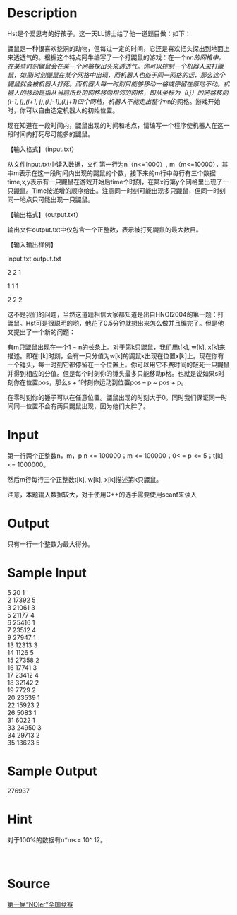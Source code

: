 
# Description

<div class="content">Hst是个爱思考的好孩子。这一天LL博士给了他一道题目做：如下：

鼹鼠是一种很喜欢挖洞的动物，但每过一定的时间，它还是喜欢把头探出到地面上来透透气的。根据这个特点阿牛编写了一个打鼹鼠的游戏：在一个n*n的网格中，在某些时刻鼹鼠会在某一个网格探出头来透透气。你可以控制一个机器人来打鼹鼠，如果i时刻鼹鼠在某个网格中出现，而机器人也处于同一网格的话，那么这个鼹鼠就会被机器人打死。而机器人每一时刻只能够移动一格或停留在原地不动。机器人的移动是指从当前所处的网格移向相邻的网格，即从坐标为（i,j）的网格移向(i-1, j),(i+1, j),(i,j-1),(i,j+1)四个网格，机器人不能走出整个n*n的网格。游戏开始时，你可以自由选定机器人的初始位置。

现在知道在一段时间内，鼹鼠出现的时间和地点，请编写一个程序使机器人在这一段时间内打死尽可能多的鼹鼠。

【输入格式】（input.txt）

从文件input.txt中读入数据，文件第一行为n（n&lt;=1000）, m（m&lt;=10000），其中m表示在这一段时间内出现的鼹鼠的个数，接下来的m行中每行有三个数据time,x,y表示有一只鼹鼠在游戏开始后time个时刻，在第x行第y个网格里出现了一只鼹鼠。Time按递增的顺序给出。注意同一时刻可能出现多只鼹鼠，但同一时刻同一地点只可能出现一只鼹鼠。

【输出格式】（output.txt）

输出文件output.txt中仅包含一个正整数，表示被打死鼹鼠的最大数目。

【输入输出样例】

input.txt   output.txt

2 2 1

1 1 1

2 2 2
 

这不是我们的问题，当然这道题相信大家都知道是出自HNOI2004的第一题：打鼹鼠。Hst可是很聪明的哟，他花了0.5分钟就想出来怎么做并且编完了。但是他又提出了一个新的问题：

有m只鼹鼠出现在一个1 ~ n的长条上。对于第k只鼹鼠，我们用t[k], w[k], x[k]来描述。即在t[k]时刻，会有一只分值为w[k]的鼹鼠k出现在位置x[k]上。现在你有一个锤头，每一时刻它都停留在一个位置上。你可以用它不费时间的敲死一只鼹鼠并得到相应的分值。但是每个时刻你的锤头最多只能移动p格。也就是说如果s时刻你在位置pos，那么s + 1时刻你运动到位置pos – p ~ pos + p。

在零时刻你的锤子可以在任意位置。鼹鼠出现的时刻大于0。同时我们保证同一时间同一位置不会有两只鼹鼠出现，因为他们太胖了。
</div>

# Input

<div class="content">第一行两个正整数n，m，p
n &lt;= 100000；m &lt;= 100000；0&lt; = p &lt;= 5；t[k] &lt;= 1000000。

然后m行每行三个正整数t[k], w[k], x[k]描述第k只鼹鼠。

注意，本题输入数据较大，对于使用C++的选手需要使用scanf来读入
</div>

# Output

<div class="content">只有一行一个整数为最大得分。</div>

# Sample Input

<div class="content"><span class="sampledata">5 20 1<br/>
2 17392 5<br/>
3 21061 3<br/>
5 21177 4<br/>
6 25416 1<br/>
7 23512 4<br/>
9 27947 1<br/>
13 12313 3<br/>
14 1126 5<br/>
15 27358 2<br/>
16 17741 3<br/>
17 23412 4<br/>
18 32142 2<br/>
19 7729 2<br/>
20 23539 1<br/>
22 15923 2<br/>
26 5083 1<br/>
31 6022 1<br/>
33 24950 3<br/>
34 29713 2<br/>
35 13623 5<br/>
</span></div>

# Sample Output

<div class="content"><span class="sampledata">276937</span></div>

# Hint

<div class="content"><p>对于100%的数据有n*m&lt;= 10^ 12。<br/>
<br/>
<br/>
</p></div>

# Source

<div class="content"><p><a href="problemset.php?search=第一届“NOIer”全国竞赛">第一届“NOIer”全国竞赛</a></p></div>

